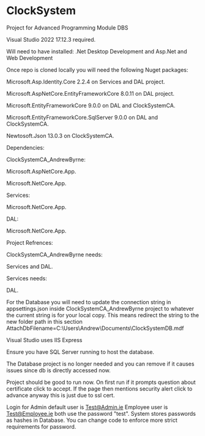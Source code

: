# ClockSystem
Project for Advanced Programming Module DBS

Visual Studio 2022 17.12.3 required.

Will need to have installed:  .Net Desktop Development and Asp.Net and Web Development

Once repo is cloned locally you will need the following Nuget packages:

Microsoft.Asp.Identity.Core 2.2.4 on Services and DAL project.

Microsoft.AspNetCore.EntityFrameworkCore 8.0.11 on DAL project.

Microsoft.EntityFrameworkCore 9.0.0 on DAL and ClockSystemCA.

Microsoft.EntityFrameworkCore.SqlServer 9.0.0 on DAL and ClockSystemCA.

Newtosoft.Json 13.0.3 on ClockSystemCA.

Dependencies:

ClockSystemCA_AndrewByrne:

Microsoft.AspNetCore.App.

Microsoft.NetCore.App.

Services: 

Microsoft.NetCore.App.

DAL: 

Microsoft.NetCore.App.

Project Refrences:

ClockSystemCA_AndrewByrne needs:

Services and DAL.

Services needs:

DAL.

For the Database you will need to update the connection string in appsettings.json inside ClockSystemCA_AndrewByrne project to whatever the current string is for your local copy. This means redirect the string to the new folder path in this section AttachDbFilename=C:\\Users\\Andrew\\Documents\\ClockSystemDB.mdf

Visual Studio uses IIS Express

Ensure you have SQL Server running to host the database.

The Database project is no longer needed and you can remove if it causes issues since db is directly accessed now.

Project should be good to run now.
On first run if it prompts question about certificate click to accept. If the page then mentions security alert click to advance anyway this is just due to ssl cert.

Login for Admin default user is Test@Admin.ie Employee user is Test@Employee.ie both use the password "test".
System stores passwords as hashes in Database. You can change code to enforce more strict requirements for password.
